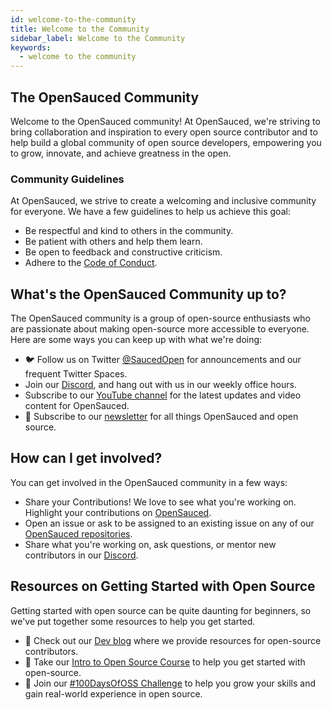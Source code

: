 ```yaml
---
id: welcome-to-the-community
title: Welcome to the Community
sidebar_label: Welcome to the Community
keywords:
  - welcome to the community
---
```


## The OpenSauced Community

Welcome to the OpenSauced community! At OpenSauced, we're striving to bring collaboration and inspiration to every open source contributor and to help build a global community of open source developers, empowering you to grow, innovate, and achieve greatness in the open.

### Community Guidelines

At OpenSauced, we strive to create a welcoming and inclusive community for everyone. We have a few guidelines to help us achieve this goal:

- Be respectful and kind to others in the community.
- Be patient with others and help them learn.
- Be open to feedback and constructive criticism.
- Adhere to the [Code of Conduct](https://github.com/open-sauced/.github/blob/main/CODE_OF_CONDUCT.md).

## What's the OpenSauced Community up to?

The OpenSauced community is a group of open-source enthusiasts who are passionate about making open-source more accessible to everyone. Here are some ways you can keep up with what we're doing:

- 🐦 Follow us on Twitter [@SaucedOpen](https://twitter.com/saucedopen) for announcements and our frequent Twitter Spaces.
- Join our [Discord](https://discord.gg/opensauced), and hang out with us in our weekly office hours.
- Subscribe to our [YouTube channel](https://www.youtube.com/@OpenSauced) for the latest updates and video content for OpenSauced.
- 📰 Subscribe to our [newsletter](https://news.opensauced.pizza/#/portal/signup) for all things OpenSauced and open source.

## How can I get involved?

You can get involved in the OpenSauced community in a few ways:

- Share your Contributions! We love to see what you're working on. Highlight your contributions on [OpenSauced](https://insights.opensauced.pizza/feed).
- Open an issue or ask to be assigned to an existing issue on any of our [OpenSauced repositories](https://github.com/open-sauced).
- Share what you're working on, ask questions, or mentor new contributors in our [Discord](https://discord.gg/opensauced).

## Resources on Getting Started with Open Source
Getting started with open source can be quite daunting for beginners, so we've put together some resources to help you get started.

- 📝 Check out our [Dev blog](https://dev.to/opensauced) where we provide resources for open-source contributors.
- 📖 Take our [Intro to Open Source Course](https://intro.opensauced.pizza/#/) to help you get started with open-source.
- 📅 Join our [#100DaysOfOSS Challenge](https://docs.opensauced.pizza/community/100-days-of-oss/) to help you grow your skills and gain real-world experience in open source.
